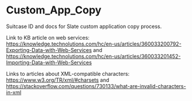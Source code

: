 # Custom_App_Copy
Suitcase ID and docs for Slate custom application copy process.

Link to KB article on web services: https://knowledge.technolutions.com/hc/en-us/articles/360033200792-Exporting-Data-with-Web-Services and https://knowledge.technolutions.com/hc/en-us/articles/360033201452-Importing-Data-with-Web-Services

Links to articles about XML-compatible characters: https://www.w3.org/TR/xml/#charsets and https://stackoverflow.com/questions/730133/what-are-invalid-characters-in-xml
